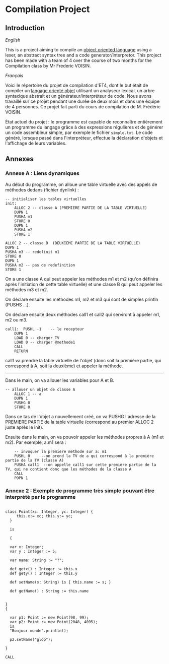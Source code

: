 # Compilation Project

## Introduction

*English*  

This is a project aiming to compile an [object oriented language](https://github.com/minh-n/CompilationProject/blob/master/test/ex1.txt) using a lexer, an abstract syntax tree and a code generator/interpretor. This project has been made with a team of 4 over the course of two months for the Compilation class by Mr Frederic VOISIN. 


*Français*

Voici le répertoire du projet de compilation d'ET4, dont le but était de compiler un [langage orienté objet](https://github.com/minh-n/CompilationProject/blob/master/test/ex1.txt) utilisant un analyseur lexical, un arbre syntaxique abstrait et un générateur/interpréteur de code. Nous avons travaillé sur ce projet pendant une durée de deux mois et dans une équipe de 4 personnes. Ce projet fait parti du cours de compilation de M. Frédéric VOISIN.

État actuel du projet : le programme est capable de reconnaître entièrement un programme du langage grâce à des expressions régulières et de générer un code assembleur simple, par exemple le fichier ```simple.txt```. Le code généré, lorsque passé dans l'interpréteur, effectue la déclaration d'objets et l'affichage de leurs variables. 


## Annexes

### Annexe A : Liens dynamiques

Au début du programme, on alloue une table virtuelle avec des appels de méthodes dedans (fichier dynlink) :

```
-- initialiser les tables virtuelles
init:
    ALLOC 2 -- classe A (PREMIERE PARTIE DE LA TABLE VIRTUELLE)
    DUPN 1
    PUSHA m1
    STORE 0
    DUPN 1
    PUSHA m2
    STORE 1
```


    ALLOC 2 -- classe B  (DEUXIEME PARTIE DE LA TABLE VIRTUELLE)
    DUPN 1
    PUSHA m3 -- redefinit m1
    STORE 0
    DUPN 1
    PUSHA m2 -- pas de redefinition
    STORE 1

On a une classe A qui peut appeler les méthodes m1 et m2 (qu'on définira après l'initiation de cette table virtuelle) 
et une classe B qui peut appeler les méthodes m3 et m2.


On déclare ensuite les méthodes m1, m2 et m3 qui sont de simples println (PUSHS ...).

On déclare ensuite deux méthodes call1 et call2 qui serviront à appeler m1, m2 ou m3.
```
call1:  PUSHL -1    -- le recepteur
    DUPN 1
    LOAD 0 -- charger TV
    LOAD 0 -- charger @methode1
    CALL
    RETURN
```

call1 va prendre la table virtuelle de l'objet (donc soit la première partie, qui correspond à A, soit la deuxième) et appeler la méthode.

-----------------------------------------------

Dans le main, on va allouer les variables pour A et B.
```
-- allouer un objet de classe A
    ALLOC 1 -- a
    DUPN 1
    PUSHG 0
    STORE 0
```
Dans ce tas de l'objet a nouvellement créé, on va PUSHG l'adresse de la PREMIERE PARTIE de la table virtuelle (correspond au premier ALLOC 2 juste après le init).

Ensuite dans le main, on va pouvoir appeler les méthodes propres à A (m1 et m2). Par exemple, a.m1 sera :
```
    -- invoquer la premiere methode sur a: m1
    PUSHL 0     --on prend la TV de a qui correspond à la première partie de la TV (classe A)
    PUSHA call1  --on appelle call1 sur cette première partie de la TV, qui ne contient donc que les méthodes de la classe A
    CALL
    POPN 1
```

### Annexe 2 : Exemple de programme très simple pouvant être interprété par le programme

```

class Point(xc: Integer, yc: Integer) {
     this.x:= xc; this.y:= yc; 
  } 

  is 

  {

  var x: Integer;
  var y : Integer := 5;

  var name: String := "?";

  def getx() : Integer := this.x
  def gety() : Integer := this.y

  def setName(s: String) is { this.name := s; }

  def getName() : String := this.name 


}
{ 

  var p1: Point := new Point(98, 99);
  var p2: Point := new Point(2048, 4095);
  is
  "Bonjour monde".println();

  p2.setName("glop");

}
```


    CALL

